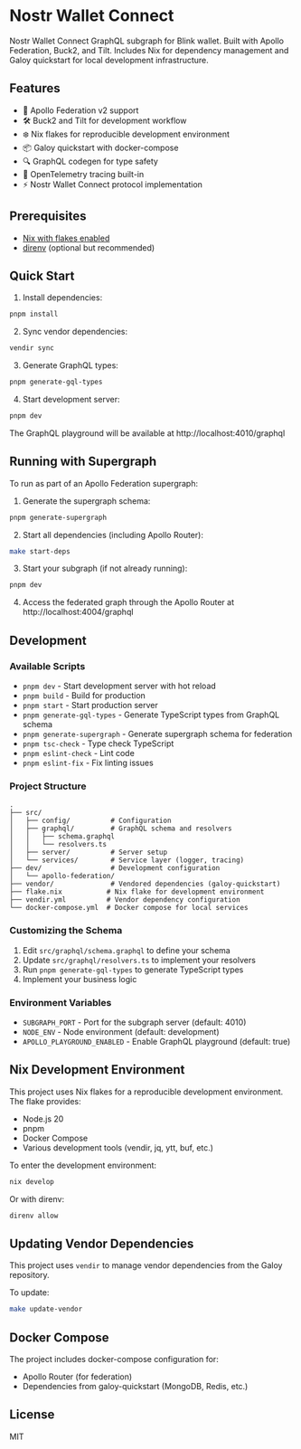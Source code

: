 # Nostr Wallet Connect

Nostr Wallet Connect GraphQL subgraph for Blink wallet. Built with Apollo Federation, Buck2, and Tilt. Includes Nix for dependency management and Galoy quickstart for local development infrastructure.

## Features

- 🚀 Apollo Federation v2 support
- 🛠️ Buck2 and Tilt for development workflow
- ❄️ Nix flakes for reproducible development environment
- 📦 Galoy quickstart with docker-compose
- 🔍 GraphQL codegen for type safety
- 🎯 OpenTelemetry tracing built-in
- ⚡ Nostr Wallet Connect protocol implementation

## Prerequisites

- [Nix with flakes enabled](https://nixos.org/download.html)
- [direnv](https://direnv.net/) (optional but recommended)

## Quick Start

1. Install dependencies:
```bash
pnpm install
```

2. Sync vendor dependencies:
```bash
vendir sync
```

3. Generate GraphQL types:
```bash
pnpm generate-gql-types
```

4. Start development server:
```bash
pnpm dev
```

The GraphQL playground will be available at http://localhost:4010/graphql

## Running with Supergraph

To run as part of an Apollo Federation supergraph:

1. Generate the supergraph schema:
```bash
pnpm generate-supergraph
```

2. Start all dependencies (including Apollo Router):
```bash
make start-deps
```

3. Start your subgraph (if not already running):
```bash
pnpm dev
```

4. Access the federated graph through the Apollo Router at http://localhost:4004/graphql

## Development

### Available Scripts

- `pnpm dev` - Start development server with hot reload
- `pnpm build` - Build for production
- `pnpm start` - Start production server
- `pnpm generate-gql-types` - Generate TypeScript types from GraphQL schema
- `pnpm generate-supergraph` - Generate supergraph schema for federation
- `pnpm tsc-check` - Type check TypeScript
- `pnpm eslint-check` - Lint code
- `pnpm eslint-fix` - Fix linting issues

### Project Structure

```
.
├── src/
│   ├── config/          # Configuration
│   ├── graphql/         # GraphQL schema and resolvers
│   │   ├── schema.graphql
│   │   └── resolvers.ts
│   ├── server/          # Server setup
│   └── services/        # Service layer (logger, tracing)
├── dev/                 # Development configuration
│   └── apollo-federation/
├── vendor/              # Vendored dependencies (galoy-quickstart)
├── flake.nix           # Nix flake for development environment
├── vendir.yml          # Vendor dependency configuration
└── docker-compose.yml  # Docker compose for local services
```

### Customizing the Schema

1. Edit `src/graphql/schema.graphql` to define your schema
2. Update `src/graphql/resolvers.ts` to implement your resolvers
3. Run `pnpm generate-gql-types` to generate TypeScript types
4. Implement your business logic

### Environment Variables

- `SUBGRAPH_PORT` - Port for the subgraph server (default: 4010)
- `NODE_ENV` - Node environment (default: development)
- `APOLLO_PLAYGROUND_ENABLED` - Enable GraphQL playground (default: true)

## Nix Development Environment

This project uses Nix flakes for a reproducible development environment. The flake provides:

- Node.js 20
- pnpm
- Docker Compose
- Various development tools (vendir, jq, ytt, buf, etc.)

To enter the development environment:

```bash
nix develop
```

Or with direnv:
```bash
direnv allow
```

## Updating Vendor Dependencies

This project uses `vendir` to manage vendor dependencies from the Galoy repository.

To update:
```bash
make update-vendor
```

## Docker Compose

The project includes docker-compose configuration for:
- Apollo Router (for federation)
- Dependencies from galoy-quickstart (MongoDB, Redis, etc.)

## License

MIT
